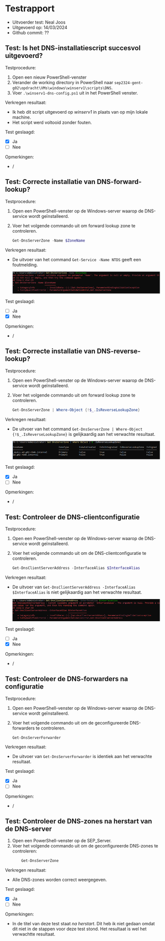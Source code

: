 # Testrapport

- Uitvoerder test: Neal Joos
- Uitgevoerd op: 14/03/2024
- Github commit: ??

## Test: Is het DNS-installatiescript succesvol uitgevoerd?

Testprocedure:

1. Open een nieuw PowerShell-venster
2. Verander de working directory in PowerShell naar `sep2324-gent-g02\opdracht\VMs\windows\winserv1\scripts\DNS`.
3. Voer `.\winserv1-dns-config.ps1` uit in het PowerShell venster.

Verkregen resultaat:

- Ik heb dit script uitgevoerd op _winserv1_ in plaats van op mijn lokale machine.
- Het script werd voltooid zonder fouten.

<!-- Voeg hier eventueel een screenshot van het verkregen resultaat in. -->

Test geslaagd:

- [x] Ja
- [ ] Nee

Opmerkingen:

- /

## Test: Correcte installatie van DNS-forward-lookup?

Testprocedure:

1. Open een PowerShell-venster op de Windows-server waarop de DNS-service wordt geïnstalleerd.

2. Voer het volgende commando uit om forward lookup zone te controleren.

   ```powershell
   Get-DnsServerZone -Name $ZoneName
   ```

Verkregen resultaat:

- De uitvoer van het command `Get-Service -Name NTDS` geeft een foutmelding.

  ![Foutmelding DNS-forward lookup](./img/testrapport-DNS-NJ-img1.png)

Test geslaagd:

- [ ] Ja
- [x] Nee

Opmerkingen:

- /

## Test: Correcte installatie van DNS-reverse-lookup?

Testprocedure:

1. Open een PowerShell-venster op de Windows-server waarop de DNS-service wordt geïnstalleerd.

2. Voer het volgende commando uit om forward lookup zone te controleren.

   ```powershell
   Get-DnsServerZone | Where-Object {!$_.IsReverseLookupZone}
   ```

Verkregen resultaat:

- De uitvoer van het command `Get-DnsServerZone | Where-Object {!$_.IsReverseLookupZone}` is gelijkaardig aan het verwachte resultaat.

  ![Checkup DNS reverse lookup zone](./img/testrapport-DNS-NJ-img2.png)

Test geslaagd:

- [x] Ja
- [ ] Nee

Opmerkingen:

- /

## Test: Controleer de DNS-clientconfiguratie

Testprocedure:

1. Open een PowerShell-venster op de Windows-server waarop de DNS-service wordt geïnstalleerd.

2. Voer het volgende commando uit om de DNS-clientconfiguratie te controleren.

   ```powershell
   Get-DnsClientServerAddress -InterfaceAlias $InterfaceAlias
   ```

Verkregen resultaat:

- De uitvoer van `Get-DnsClientServerAddress -InterfaceAlias $InterfaceAlias` is niet gelijkaardig aan het verwachte resultaat.

  ![Foutmelding DNS-clientconfiguratie](./img/testrapport-DNS-NJ-img3.png)

Test geslaagd:

- [ ] Ja
- [x] Nee

Opmerkingen:

- /

## Test: Controleer de DNS-forwarders na configuratie

Testprocedure:

1. Open een PowerShell-venster op de Windows-server waarop de DNS-service wordt geïnstalleerd.

2. Voer het volgende commando uit om de geconfigureerde DNS-forwarders te controleren.
   ```powershell
   Get-DnsServerForwarder
   ```

Verkregen resultaat:

- De uitvoer van `Get-DnsServerForwarder` is identiek aan het verwachte resultaat.

Test geslaagd:

- [x] Ja
- [ ] Nee

Opmerkingen:

- /

## Test: Controleer de DNS-zones na herstart van de DNS-server

1. Open een PowerShell-venster op de SEP_Server.
2. Voer het volgende commando uit om de geconfigureerde DNS-zones te controleren:
   ```powershell
       Get-DnsServerZone
   ```

Verkregen resultaat:

- Alle DNS-zones worden correct weergegeven.

Test geslaagd:

- [x] Ja
- [ ] Nee

Opmerkingen:

- In de titel van deze test staat _na herstart_. Dit heb ik niet gedaan omdat dit niet in de stappen voor deze test stond. Het resultaat is wel het verwachtte resultaat.
